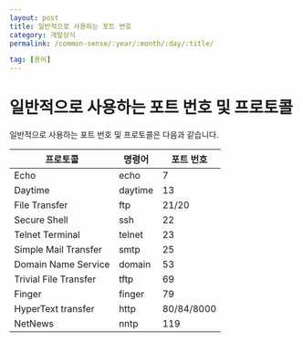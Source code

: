 ```yaml
---
layout: post
title: 일반적으로 사용하는 포트 번호
category: 개발상식
permalink: /common-sense/:year/:month/:day/:title/

tag: [용어]
---
```

# 일반적으로 사용하는 포트 번호 및 프로토콜

일반적으로 사용하는 포트 번호 및 프로토콜은 다음과 같습니다.

프로토콜 | 명령어 | 포트 번호
---|---|---
Echo | echo | 7
Daytime | daytime | 13
File Transfer | ftp | 21/20
Secure Shell | ssh | 22
Telnet Terminal | telnet | 23
Simple Mail Transfer | smtp | 25
Domain Name Service | domain | 53
Trivial File Transfer | tftp | 69
Finger | finger | 79
HyperText transfer | http | 80/84/8000
NetNews | nntp | 119
